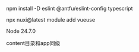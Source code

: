 npm install -D eslint @antfu/eslint-config typescript

npx nuxi@latest module add vueuse

Node 24.7.0

content目录和app同级
